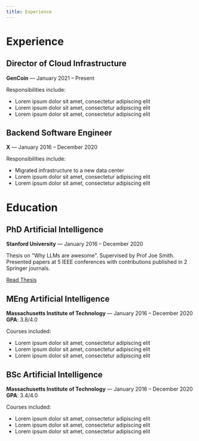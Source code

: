 ```yaml
---
title: Experience
---
```


# Experience

## Director of Cloud Infrastructure
**GenCoin** — January 2021 – Present

Responsibilities include:

- Lorem ipsum dolor sit amet, consectetur adipiscing elit
- Lorem ipsum dolor sit amet, consectetur adipiscing elit
- Lorem ipsum dolor sit amet, consectetur adipiscing elit

## Backend Software Engineer
**X** — January 2016 – December 2020

Responsibilities include:

- Migrated infrastructure to a new data center
- Lorem ipsum dolor sit amet, consectetur adipiscing elit
- Lorem ipsum dolor sit amet, consectetur adipiscing elit

# Education

## PhD Artificial Intelligence
**Stanford University** — January 2016 – December 2020

Thesis on "Why LLMs are awesome". Supervised by Prof Joe Smith. Presented papers at 5 IEEE conferences with contributions published in 2 Springer journals.

[Read Thesis](#)

## MEng Artificial Intelligence
**Massachusetts Institute of Technology** — January 2016 – December 2020  
**GPA**: 3.8/4.0

Courses included:

- Lorem ipsum dolor sit amet, consectetur adipiscing elit
- Lorem ipsum dolor sit amet, consectetur adipiscing elit
- Lorem ipsum dolor sit amet, consectetur adipiscing elit

## BSc Artificial Intelligence
**Massachusetts Institute of Technology** — January 2016 – December 2020  
**GPA**: 3.4/4.0

Courses included:

- Lorem ipsum dolor sit amet, consectetur adipiscing elit
- Lorem ipsum dolor sit amet, consectetur adipiscing elit
- Lorem ipsum dolor sit amet, consectetur adipiscing elit
